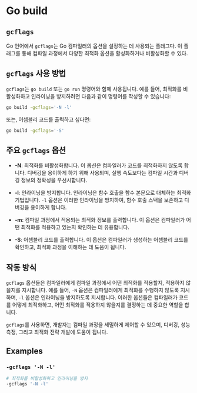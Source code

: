 # Go build

## `gcflags`

Go 언어에서 `gcflags`는 Go 컴파일러의 옵션을 설정하는 데 사용되는 플래그다.
이 플래그를 통해 컴파일 과정에서 다양한 최적화 옵션을 활성화하거나 비활성화할 수 있다.

## `gcflags` 사용 방법

`gcflags`는 `go build` 또는 `go run` 명령어와 함께 사용됩니다. 예를 들어, 최적화를 비활성화하고 인라이닝을 방지하려면 다음과 같이 명령어를 작성할 수 있습니다:

```bash
go build -gcflags='-N -l'
```

또는, 어셈블리 코드를 출력하고 싶다면:

```bash
go build -gcflags='-S'
```

## 주요 `gcflags` 옵션

- **-N**: 최적화를 비활성화합니다. 이 옵션은 컴파일러가 코드를 최적화하지 않도록 합니다. 디버깅을 용이하게 하기 위해 사용되며, 실행 속도보다는 컴파일 시간과 디버깅 정보의 정확성을 우선시합니다.

- **-l**: 인라이닝을 방지합니다. 인라이닝은 함수 호출을 함수 본문으로 대체하는 최적화 기법입니다. `-l` 옵션은 이러한 인라이닝을 방지하여, 함수 호출 스택을 보존하고 디버깅을 용이하게 합니다.

- **-m**: 컴파일 과정에서 적용되는 최적화 정보를 출력합니다. 이 옵션은 컴파일러가 어떤 최적화를 적용하고 있는지 확인하는 데 유용합니다.

- **-S**: 어셈블리 코드를 출력합니다. 이 옵션은 컴파일러가 생성하는 어셈블리 코드를 확인하고, 최적화 과정을 이해하는 데 도움이 됩니다.

## 작동 방식

`gcflags` 옵션들은 컴파일러에게 컴파일 과정에서 어떤 최적화를 적용할지, 적용하지 않을지를 지시합니다. 예를 들어, `-N` 옵션은 컴파일러에게 최적화를 수행하지 않도록 지시하며, `-l` 옵션은 인라이닝을 방지하도록 지시합니다. 이러한 옵션들은 컴파일러가 코드를 어떻게 최적화하고, 어떤 최적화를 적용하지 않을지를 결정하는 데 중요한 역할을 합니다.

`gcflags`를 사용하면, 개발자는 컴파일 과정을 세밀하게 제어할 수 있으며, 디버깅, 성능 측정, 그리고 최적화 전략 개발에 도움이 됩니다.

## Examples

### `-gcflags '-N -l'`

```bash
# 최적화를 비활성화하고 인라이닝을 방지
-gcflags '-N -l'
```
